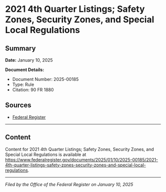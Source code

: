 # 2021 4th Quarter Listings; Safety Zones, Security Zones, and Special Local Regulations

## Summary

**Date:** January 10, 2025

**Document Details:**
- Document Number: 2025-00185
- Type: Rule
- Citation: 90 FR 1880

## Sources
- [Federal Register](https://www.federalregister.gov/documents/2025/01/10/2025-00185/2021-4th-quarter-listings-safety-zones-security-zones-and-special-local-regulations)

---

## Content

Content for 2021 4th Quarter Listings; Safety Zones, Security Zones, and Special Local Regulations is available at https://www.federalregister.gov/documents/2025/01/10/2025-00185/2021-4th-quarter-listings-safety-zones-security-zones-and-special-local-regulations.

---

*Filed by the Office of the Federal Register on January 10, 2025*
